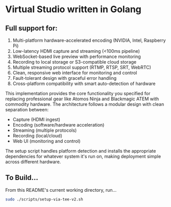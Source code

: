 # Virtual Studio written in Golang

## Full support for:

1. Multi-platform hardware-accelerated encoding (NVIDIA, Intel, Raspberry Pi)
2. Low-latency HDMI capture and streaming (<100ms pipeline)
3. WebSocket-based live preview with performance monitoring
4. Recording to local storage or S3-compatible cloud storage
5. Multiple streaming protocol support (RTMP, RTSP, SRT, WebRTC)
6. Clean, responsive web interface for monitoring and control
7. Fault-tolerant design with graceful error handling
8. Cross-platform compatibility with smart auto-detection of hardware

This implementation provides the core functionality you specified for replacing professional gear like Atomos Ninja and Blackmagic ATEM with commodity hardware. The architecture follows a modular design with clean separation between:
- Capture (HDMI ingest)
- Encoding (software/hardware acceleration)
- Streaming (multiple protocols)
- Recording (local/cloud)
- Web UI (monitoring and control)

The setup script handles platform detection and installs the appropriate dependencies for whatever system it's run on, making deployment simple across different hardware.​​​​​​​​​​​​​​​​

## To Build...

From this README's current working directory, run... 

```bash
sudo ./scripts/setup-via-tee-v2.sh
```